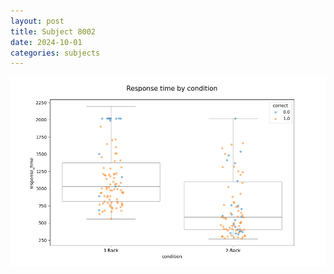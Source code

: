 ```yaml
---
layout: post
title: Subject 8002
date: 2024-10-01
categories: subjects
---
```


![](data/8002/run-1/8002_response_time_by_condition.png)
